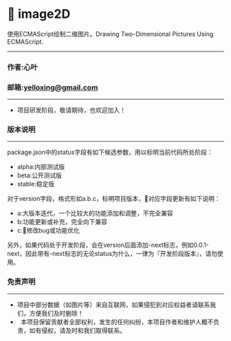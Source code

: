# 🍇 image2D
使用ECMAScript绘制二维图片。Drawing Two-Dimensional Pictures Using ECMAScript.

****
### 作者:心叶
### 邮箱:yelloxing@gmail.com
****

- 项目研发阶段，敬请期待，也欢迎加入！

### 版本说明
------
package.json中的status字段有如下候选参数，用以标明当前代码所处阶段：
- alpha:内部测试版
- beta:公开测试版
- stable:稳定版

对于version字段，格式形如a.b.c，标明项目版本，对应字段更新有如下说明：
- a:大版本迭代，一个比较大的功能添加和调整，不完全兼容
- b:功能更新或补充，完全向下兼容
- c:修改bug或功能优化

另外，如果代码处于开发阶段，会在version后面添加-next标志，例如0.0.1-next，因此带有-next标志的无论status为什么，一律为『开发阶段版本』，请勿使用。

### 免责声明
------
*   项目中部分数据（如图片等）来自互联网，如果侵犯到对应权益者请联系我们，方便我们及时删除！
*   本项目保留贡献者全部权利，发生的任何纠纷，本项目作者和维护人概不负责，如有侵权，请及时和我们取得联系。
